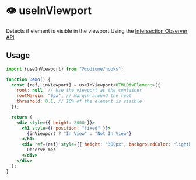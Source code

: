 # 👁️ useInViewport

Detects if element is visible in the viewport Using the [Intersection Observer API](https://developer.mozilla.org/en-US/docs/Web/API/Intersection_Observer_API)

## Usage

```jsx
import {useInViewport} from "@codiume/hooks";

function Demo() {
  const [ref, inViewport] = useInViewport<HTMLDivElement>({
    root: null, // Use the viewport as the container
    rootMargin: "0px", // Margin around the root
    threshold: 0.1, // 10% of the element is visible
  });

  return (
    <div style={{ height: 2000 }}>
      <h1 style={{ position: "fixed" }}>
        {inViewport ? "In View" : "Not In View"}
      </h1>
      <div ref={ref} style={{ height: "300px", backgroundColor: "lightblue" }}>
        Observe me!
      </div>
    </div>
  );
}
```
